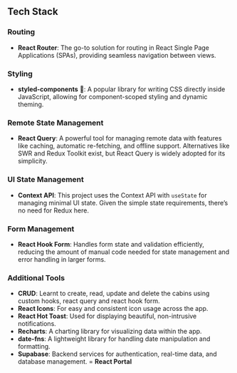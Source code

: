 ## Tech Stack

### Routing

- **React Router**: The go-to solution for routing in React Single Page Applications (SPAs), providing seamless navigation between views.

### Styling

- **styled-components** 💅: A popular library for writing CSS directly inside JavaScript, allowing for component-scoped styling and dynamic theming.

### Remote State Management

- **React Query**: A powerful tool for managing remote data with features like caching, automatic re-fetching, and offline support. Alternatives like SWR and Redux Toolkit exist, but React Query is widely adopted for its simplicity.

### UI State Management

- **Context API**: This project uses the Context API with `useState` for managing minimal UI state. Given the simple state requirements, there’s no need for Redux here.

### Form Management

- **React Hook Form**: Handles form state and validation efficiently, reducing the amount of manual code needed for state management and error handling in larger forms.

### Additional Tools

- **CRUD**: Learnt to create, read, update and delete the cabins using custom hooks, react query and react hook form.
- **React Icons**: For easy and consistent icon usage across the app.
- **React Hot Toast**: Used for displaying beautiful, non-intrusive notifications.
- **Recharts**: A charting library for visualizing data within the app.
- **date-fns**: A lightweight library for handling date manipulation and formatting.
- **Supabase**: Backend services for authentication, real-time data, and database management.
  = **React Portal**
